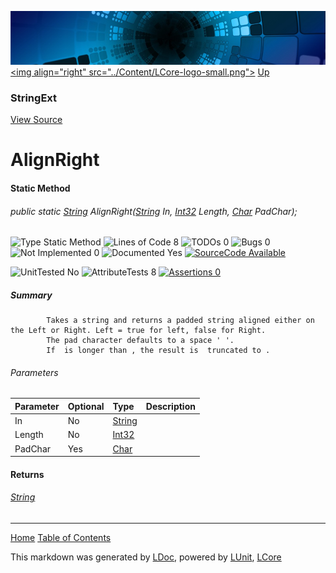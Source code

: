 ![](../Content/LCore-banner-small.png "")
[&lt;img align=&quot;right&quot; src=&quot;../Content/LCore-logo-small.png&quot;&gt;](../../README.md)
[Up](StringExt.md)

### StringExt
[View Source](../Extensions/Reference%20Types/StringExt.cs)

# AlignRight

#### Static Method

###### public static [String](https://msdn.microsoft.com/en-us/library/system.string.aspx) AlignRight([String](https://msdn.microsoft.com/en-us/library/system.string.aspx) In, [Int32](https://msdn.microsoft.com/en-us/library/system.int32.aspx) Length, [Char](https://msdn.microsoft.com/en-us/library/system.char.aspx) PadChar);

![Type Static Method](http://b.repl.ca/v1/Type-Static%20Method-blue.png "") ![Lines of Code 8](http://b.repl.ca/v1/Lines%20of%20Code-8-blue.png "") ![TODOs 0](http://b.repl.ca/v1/TODOs-0-green.png "") ![Bugs 0](http://b.repl.ca/v1/Bugs-0-green.png "") ![Not Implemented 0](http://b.repl.ca/v1/Not%20Implemented-0-green.png "") ![Documented Yes](http://b.repl.ca/v1/Documented-Yes-brightgreen.png "") [![SourceCode Available](http://b.repl.ca/v1/SourceCode-Available-brightgreen.png "")](../Extensions/Reference%20Types/StringExt.cs#L251)

![UnitTested No](http://b.repl.ca/v1/UnitTested-No-lightgrey.png "") ![AttributeTests 8](http://b.repl.ca/v1/AttributeTests-8-brightgreen.png "") [![Assertions 0](http://b.repl.ca/v1/Assertions-0-lightgrey.png "")](../Extensions/Reference%20Types/StringExt.cs)

##### Summary

            Takes a string and returns a padded string aligned either on the Left or Right. Left = true for left, false for Right.
            The pad character defaults to a space ' '.
            If  is longer than , the result is  truncated to .
            

###### Parameters

Parameter | Optional | Type | Description
:---  | :---  | :---  | :--- 
In | No | [String](https://msdn.microsoft.com/en-us/library/system.string.aspx) | 
Length | No | [Int32](https://msdn.microsoft.com/en-us/library/system.int32.aspx) | 
PadChar | Yes | [Char](https://msdn.microsoft.com/en-us/library/system.char.aspx) | 


#### Returns

###### [String](https://msdn.microsoft.com/en-us/library/system.string.aspx)



---

[Home](../../README.md) [Table of Contents](../../TableOfContents.md)

This markdown was generated by [LDoc](https://github.com/CodeSingularity/LDoc), powered by [LUnit](https://github.com/CodeSingularity/LUnit), [LCore](https://github.com/CodeSingularity/LCore)
